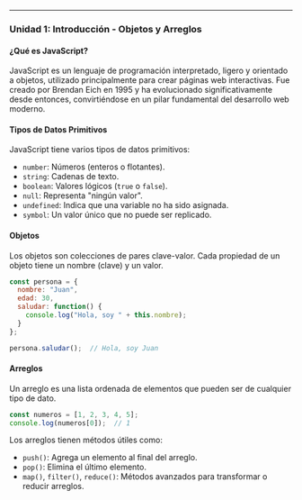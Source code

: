 ---

### **Unidad 1: Introducción - Objetos y Arreglos**

#### **¿Qué es JavaScript?**
JavaScript es un lenguaje de programación interpretado, ligero y orientado a objetos, utilizado principalmente para crear páginas web interactivas. Fue creado por Brendan Eich en 1995 y ha evolucionado significativamente desde entonces, convirtiéndose en un pilar fundamental del desarrollo web moderno.

#### **Tipos de Datos Primitivos**
JavaScript tiene varios tipos de datos primitivos:
- `number`: Números (enteros o flotantes).
- `string`: Cadenas de texto.
- `boolean`: Valores lógicos (`true` o `false`).
- `null`: Representa "ningún valor".
- `undefined`: Indica que una variable no ha sido asignada.
- `symbol`: Un valor único que no puede ser replicado.
  
#### **Objetos**
Los objetos son colecciones de pares clave-valor. Cada propiedad de un objeto tiene un nombre (clave) y un valor.
```javascript
const persona = {
  nombre: "Juan",
  edad: 30,
  saludar: function() {
    console.log("Hola, soy " + this.nombre);
  }
};

persona.saludar();  // Hola, soy Juan
```

#### **Arreglos**
Un arreglo es una lista ordenada de elementos que pueden ser de cualquier tipo de dato.
```javascript
const numeros = [1, 2, 3, 4, 5];
console.log(numeros[0]);  // 1
```

Los arreglos tienen métodos útiles como:
- `push()`: Agrega un elemento al final del arreglo.
- `pop()`: Elimina el último elemento.
- `map()`, `filter()`, `reduce()`: Métodos avanzados para transformar o reducir arreglos.


